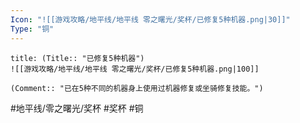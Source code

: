 ```yaml
---
Icon: "![[游戏攻略/地平线/地平线 零之曙光/奖杯/已修复5种机器.png|30]]"
Type: "铜"
---
```

```ad-common-bronze-trophy
title: (Title:: "已修复5种机器")
![[游戏攻略/地平线/地平线 零之曙光/奖杯/已修复5种机器.png|100]]

(Comment:: "已在5种不同的机器身上使用过机器修复或坐骑修复技能。")
```

#地平线/零之曙光/奖杯 #奖杯 #铜
